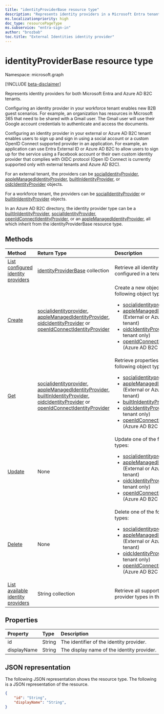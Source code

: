 ```yaml
---
title: "identityProviderBase resource type"
description: "Represents identity providers in a Microsoft Entra tenant and an Azure AD B2C tenant."
ms.localizationpriority: high
doc_type: resourcePageType
ms.subservice: "entra-sign-in"
author: "brozbab"
toc.title: "External Identities identity provider"
---
```


# identityProviderBase resource type

Namespace: microsoft.graph

[!INCLUDE [beta-disclaimer](../../includes/beta-disclaimer.md)]

Represents identity providers for both Microsoft Entra and Azure AD B2C tenants.

Configuring an identity provider in your workforce tenant enables new B2B guest scenarios. For example, an organization has resources in Microsoft 365 that need to be shared with a Gmail user. The Gmail user will use their Google account credentials to authenticate and access the documents.

Configuring an identity provider in your external or Azure AD B2C tenant enables users to sign up and sign in using a social account or a custom OpenID Connect supported provider in an application. For example, an application can use Entra External ID or Azure AD B2C to allow users to sign up for the service using a Facebook account or their own custom identity provider that complies with OIDC protocol (Open ID Connect is currently supported only with external tenants and Azure AD B2C).

For an external tenant, the providers can be [socialIdentityProvider](../resources/socialidentityprovider.md), [appleManagedIdentityProvider](../resources/applemanagedidentityprovider.md), [builtInIdentityProvider](../resources/builtinidentityprovider.md), or [oidcIdentityProvider](../api/identitycontainer-post-identityproviders.md#oidcidentityprovider) objects.

For a workforce tenant, the providers can be [socialIdentityProvider](../resources/socialidentityprovider.md) or [builtInIdentityProvider](../resources/builtinidentityprovider.md) objects.

In an Azure AD B2C directory, the identity provider type can be a [builtInIdentityProvider](../resources/builtinidentityprovider.md), [socialIdentityProvider](../resources/socialidentityprovider.md), [openIdConnectIdentityProvider](../resources/openidconnectidentityprovider.md), or an [appleManagedIdentityProvider](../resources/applemanagedidentityprovider.md), all which inherit from the identityProviderBase resource type.

## Methods

| Method       | Return Type  |Description|
|:---------------|:--------|:----------|
|[List configured identity providers](../api/identitycontainer-list-identityproviders.md)|[identityProviderBase](../resources/identityproviderbase.md) collection|Retrieve all identity providers configured in a tenant.|
|[Create](../api/identitycontainer-post-identityproviders.md)| [socialidentityprovider](../resources/socialidentityprovider.md), [appleManagedIdentityProvider](../resources/applemanagedidentityprovider.md), [oidcIdentityProvider](../api/identitycontainer-post-identityproviders.md#oidcidentityprovider) or [openIdConnectIdentityProvider](../resources/openidconnectidentityprovider.md) |Create a new object of one of the following object types: <br/><ul><li> [socialidentityprovider](../resources/socialidentityprovider.md) <li>[appleManagedIdentityProvider](../resources/applemanagedidentityprovider.md) (External or Azure AD B2C tenant)<li>[oidcIdentityProvider](../api/identitycontainer-post-identityproviders.md#oidcidentityprovider) (External tenant only)</li><li> [openIdConnectIdentityProvider](../resources/openidconnectidentityprovider.md) (Azure AD B2C tenant only) </li></ul>|
|[Get](../api/identityproviderbase-get.md) |[socialidentityprovider](../resources/socialidentityprovider.md), [appleManagedIdentityProvider](../resources/applemanagedidentityprovider.md), [builtInIdentityProvider](../resources/builtinidentityprovider.md), [oidcIdentityProvider](../api/identitycontainer-post-identityproviders.md#oidcidentityprovider) or [openIdConnectIdentityProvider](../resources/openidconnectidentityprovider.md) | Retrieve properties of one of the following object types: <br/><ul><li> [socialidentityprovider](../resources/socialidentityprovider.md) <li> [appleManagedIdentityProvider](../resources/applemanagedidentityprovider.md) (External or Azure AD B2C tenant) <li> [builtInIdentityProvider](../resources/builtinidentityprovider.md)<li>[oidcIdentityProvider](../api/identitycontainer-post-identityproviders.md#oidcidentityprovider) (External tenant only)</li> <li> [openIdConnectIdentityProvider](../resources/openidconnectidentityprovider.md) (Azure AD B2C tenant only) </li></ul>|
|[Update](../api/identityproviderbase-update.md)|None|Update one of the following object types: <ul><li> [socialidentityprovider](../resources/socialidentityprovider.md) <li>[appleManagedIdentityProvider](../resources/applemanagedidentityprovider.md) (External or Azure AD B2C tenant)<li>[oidcIdentityProvider](../api/identitycontainer-post-identityproviders.md#oidcidentityprovider) (External tenant only)</li><li> [openIdConnectIdentityProvider](../resources/openidconnectidentityprovider.md) (Azure AD B2C tenant only) </li></ul>|
|[Delete](../api/identityproviderbase-delete.md)|None|Delete one of the following object types: <br/><ul><li> [socialidentityprovider](../resources/socialidentityprovider.md)<li>[appleManagedIdentityProvider](../resources/applemanagedidentityprovider.md) (External or Azure AD B2C tenant)<li>[oidcIdentityProvider](../api/identitycontainer-post-identityproviders.md#oidcidentityprovider) (External tenant only)</li><li> [openIdConnectIdentityProvider](../resources/openidconnectidentityprovider.md) (Azure AD B2C tenant only)</li></ul>|
|[List available identity providers](../api/identityproviderbase-availableprovidertypes.md)|String collection|Retrieve all supported identity provider types in the tenant.|

## Properties

|Property|Type|Description|
|:---------------|:--------|:----------|
|id|String|The identifier of the identity provider.|
|displayName|String|The display name of the identity provider.|

## JSON representation

The following JSON representation shows the resource type.
The following is a JSON representation of the resource.

<!-- {
  "blockType": "resource",
  "@odata.type": "microsoft.graph.identityProviderBase"
} -->

```json
{
    "id": "String",
    "displayName": "String",
}
```
